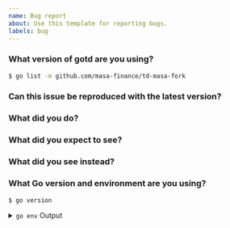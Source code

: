 ```yaml
---
name: Bug report
about: Use this template for reporting bugs.
labels: bug
---
```


<!-- Please answer these questions before submitting your issue. Thanks! -->

### What version of gotd are you using?

```bash
$ go list -m github.com/masa-finance/td-masa-fork
```

### Can this issue be reproduced with the latest version?

<!-- Yes/no -->

### What did you do?

<!--
Write the steps of reproducing the bug.

Simple, small and runnable pieces of code are recommended.
-->

### What did you expect to see?

<!-- The expected behavior -->

### What did you see instead?

<!-- The observed behavior -->

### What Go version and environment are you using?

```bash
$ go version
```

<details>
    <summary>
        <code>go env</code> Output
    </summary>
    <br />
    <pre>$ go env</pre>
</details>
